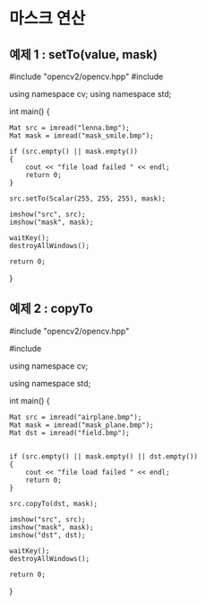 # 마스크 연산

## 예제 1 : setTo(value, mask)

#include "opencv2/opencv.hpp"
#include <iostream>

using namespace cv;
using namespace std;

int main() {

	Mat src = imread("lenna.bmp");
	Mat mask = imread("mask_smile.bmp");

	if (src.empty() || mask.empty())
	{
		cout << "file load failed " << endl;
		return 0;
	}

	src.setTo(Scalar(255, 255, 255), mask);

	imshow("src", src);
	imshow("mask", mask);

	waitKey();
	destroyAllWindows();

	return 0;
}

##  예제 2 : copyTo

#include "opencv2/opencv.hpp"

#include <iostream>

using namespace cv;

using namespace std;

int main() {

	Mat src = imread("airplane.bmp");
	Mat mask = imread("mask_plane.bmp");
	Mat dst = imread("field.bmp");

 
	if (src.empty() || mask.empty() || dst.empty())
	{
		cout << "file load failed " << endl;
		return 0;
	}

	src.copyTo(dst, mask);

	imshow("src", src);
	imshow("mask", mask);
	imshow("dst", dst);

	waitKey();
	destroyAllWindows();

	return 0;
}